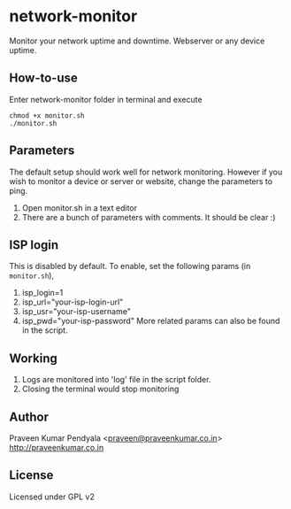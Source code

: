 network-monitor
===============

Monitor your network uptime and downtime. Webserver or any device uptime.


How-to-use
---------------
Enter network-monitor folder in terminal and execute

```
chmod +x monitor.sh
./monitor.sh
``` 

Parameters
---------------
The default setup should work well for network monitoring. However if you wish
to monitor a device or server or website, change the parameters to ping. 
1. Open monitor.sh in a text editor
2. There are a bunch of parameters with comments. It should be clear :)


ISP login
---------------
This is disabled by default. To enable, set the following params (in ```monitor.sh```),
1. isp_login=1
2. isp_url="your-isp-login-url"
3. isp_usr="your-isp-username"
4. isp_pwd="your-isp-password"
More related params can also be found in the script. 


Working
---------------
1. Logs are monitored into 'log' file in the script folder.
2. Closing the terminal would stop monitoring


Author
---------------
Praveen Kumar Pendyala <<praveen@praveenkumar.co.in>> <br>
<http://praveenkumar.co.in>


License
---------------
Licensed under GPL v2
